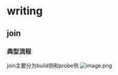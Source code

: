 # writing
## join
### 典型流程
join主要分为build侧和probe侧
![image.png](https://s2.loli.net/2024/01/27/J5LNQHa4ufV7UOl.png)
